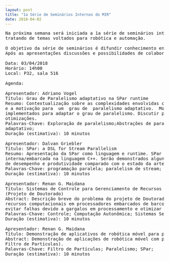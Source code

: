 ```yaml
---
layout: post
title: "1a Série de Seminários Internos do MIR"
date: 2018-04-02
---
```



<pre>
Na próxima semana será iniciada a 1a série de seminários internos do MIR de 2018
tratando de temas voltados para robótica e automação. 

O objetivo da série de seminários é difundir conhecimento entre membros da PUC-RS. 
Após as apresentações discussões e possibilidades de colaboração serão levantadas.

Data: 03/04/2018
Horário: 14h00
Local: P32, sala 516

Agenda:

Apresentador: Adriano Vogel
Título: Grau de Paralelismo adaptativo na SPar runtime
Resumo: Contextualização sobre as complexidades envolvidas com o grau de paralelismo
e a motivação para  um  grau de  paralelismo adaptativo.  Mostrar  alguns mecanismos 
implementados para adaptar o grau de paralelismo. Discutir perspectivas para futuras 
otimizações.
Palavras-Chave: Exploração de paralelismo;Abstrações de paralelismo;Grau de paralelismo 
adaptativo;
Duração (estimativa): 10 minutos

Apresentador: Dalvan Griebler
Título: SPar: a DSL for Stream Parallelism
Resumo: Apresentação da SPar como linguagem e runtime. SPar é considerada uma DSL 
interna/embarcada na linguagem C++. Serão demonstrados alguns casos de uso, resultados 
de desempenho e produtividade comparado com o estado da arte.
Palavras-Chave: programação paralela; paralelism de stream; sistemas multi-core;
Duração (estimativa): 10 minutos

Apresentador: Renan G. Maidana
Título: Sistemas de Controle para Gerenciamento de Recursos Computacionais em Robôs Móveis 
(Projeto de Doutorado)
Abstract: Descrição breve do problema do projeto de Doutorado, que é o auto-gerenciamento de 
recursos computacionais em processadores embarcados de barcos autônomos, com a motivação de 
evitar falhas devido a gargalos em processamento e otimizar a economia de energia.
Palavras-Chave: Controle; Computação Autonômica; Sistemas Self-*; Barcos Autônomos;
Duração (estimativa): 10 minutos

Apresentador: Renan G. Maidana
Título: Demonstração de aplicativos de robótica móvel para paralelismo com SPar
Abstract: Demonstração de aplicações de robótica móvel com potencial de paralelismo (e.g. 
Filtro de Partículas).
Palavras-Chave: Filtro de Partículas; Paralelismo; SPar;
Duração (estimativa): 10 minutos


</pre>
